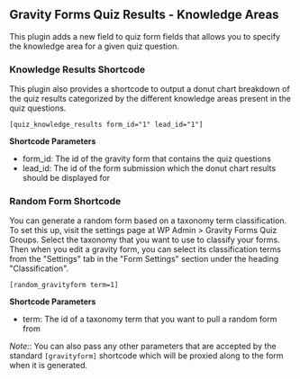 ## Gravity Forms Quiz Results - Knowledge Areas
This plugin adds a new field to quiz form fields that allows you to specify the knowledge area
for a given quiz question.

### Knowledge Results Shortcode
This plugin also provides a shortcode to output a donut chart breakdown of the quiz results
categorized by the different knowledge areas present in the quiz questions.

```
[quiz_knowledge_results form_id="1" lead_id="1"]
```

**Shortcode Parameters**
* form_id: The id of the gravity form that contains the quiz questions
* lead_id: The id of the form submission which the donut chart results should be displayed for

### Random Form Shortcode
You can generate a random form based on a taxonomy term classification. To set this up, visit 
the settings page at WP Admin > Gravity Forms Quiz Groups. Select the taxonomy that you want 
to use to classify your forms. Then when you edit a gravity form, you can select its classification
terms from the "Settings" tab in the "Form Settings" section under the heading "Classification".

```
[random_gravityform term=1]
```

**Shortcode Parameters**
* term: The id of a taxonomy term that you want to pull a random form from

*Note:*: You can also pass any other parameters that are accepted by the standard `[gravityform]`
shortcode which will be proxied along to the form when it is generated.